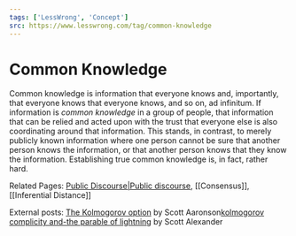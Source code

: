 ```yaml
---
tags: ['LessWrong', 'Concept']
src: https://www.lesswrong.com/tag/common-knowledge
---
```


# Common Knowledge
Common knowledge is information that everyone knows and, importantly, that everyone knows that everyone knows, and so on, ad infinitum. If information is *common knowledge* in a group of people, that information that can be relied and acted upon with the trust that everyone else is also coordinating around that information. This stands, in contrast, to merely publicly known information where one person cannot be sure that another person knows the information, or that another person knows that they know the information. Establishing true common knowledge is, in fact, rather hard.

Related Pages: [Public Discourse|Public discourse](https://www.lesswrong.com/tag/public-discourse), [[Consensus]], [[Inferential Distance]]

External posts: [The Kolmogorov option](https://www.scottaaronson.com/blog/?p=3376) by Scott Aaronson[kolmogorov complicity and-the parable of lightning](https://slatestarcodex.com/2017/10/23/kolmogorov-complicity-and-the-parable-of-lightning/) by Scott Alexander

